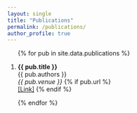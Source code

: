 ```yaml
---
layout: single
title: "Publications"
permalink: /publications/
author_profile: true
---
```


<ol reversed>
{% for pub in site.data.publications %}
  <li>
    <p><strong>{{ pub.title }}</strong><br>
    {{ pub.authors }}<br>
    <em>{{ pub.venue }}</em>
    {% if pub.url %}
      <br><a href="{{ pub.url }}" target="_blank" rel="noopener noreferrer">[Link]</a>
    {% endif %}
    </p>
  </li>
{% endfor %}
</ol>
